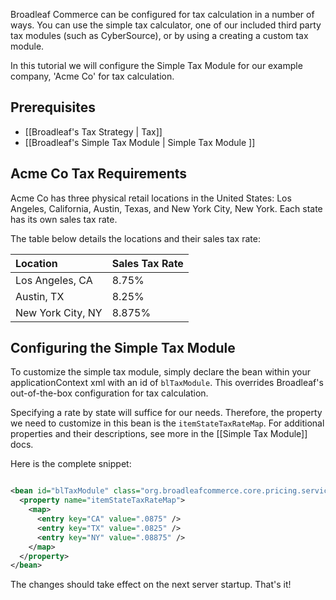 Broadleaf Commerce can be configured for tax calculation in a number of ways. You can use the simple tax calculator, one of our included third party tax modules (such as CyberSource), or by using a creating a custom tax module. 

In this tutorial we will configure the Simple Tax Module for our example company, 'Acme Co' for tax calculation.

## Prerequisites
 
- [[Broadleaf's Tax Strategy | Tax]]
- [[Broadleaf's Simple Tax Module | Simple Tax Module ]]
 
## Acme Co Tax Requirements
 
Acme Co has three physical retail locations in the United States: Los Angeles, California, Austin, Texas, and New York City, New York. Each state has its own sales tax rate.

The table below details the locations and their sales tax rate:
 
| Location          | Sales Tax Rate |
| :---------------- | :------------- |
| Los Angeles, CA   | 8.75%          |
| Austin, TX        | 8.25%          |
| New York City, NY | 8.875%         |

## Configuring the Simple Tax Module

To customize the simple tax module, simply declare the bean within your applicationContext xml with an id of `blTaxModule`. This overrides Broadleaf's out-of-the-box configuration for tax calculation. 

Specifying a rate by state will suffice for our needs. Therefore, the property we need to customize in this bean is the `itemStateTaxRateMap`.  For additional properties and their descriptions, see more in the [[Simple Tax Module]] docs.  

Here is the complete snippet:

``` xml

<bean id="blTaxModule" class="org.broadleafcommerce.core.pricing.service.module.SimpleTaxModule">
  <property name="itemStateTaxRateMap">
    <map>
      <entry key="CA" value=".0875" />
      <entry key="TX" value=".0825" />
      <entry key="NY" value=".08875" />
    </map>
  </property>
</bean>

```

The changes should take effect on the next server startup. That's it!